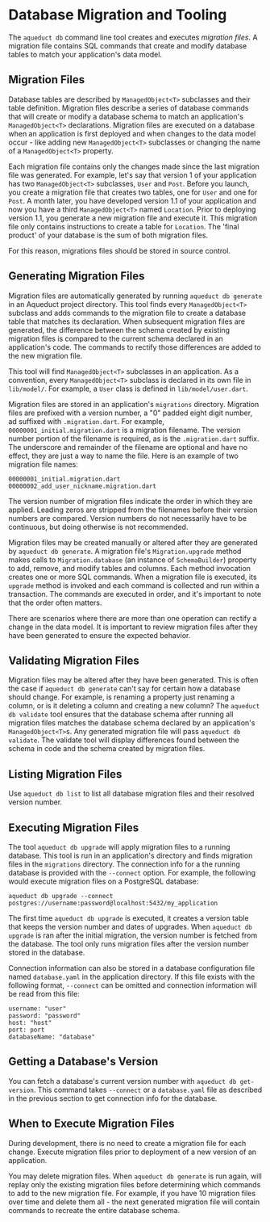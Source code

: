 # Database Migration and Tooling

The `aqueduct db` command line tool creates and executes *migration files*. A migration file contains SQL commands that create and modify database tables to match your application's data model.

Migration Files
---

Database tables are described by `ManagedObject<T>` subclasses and their table definition. Migration files describe a series of database commands that will create or modify a database schema to match an application's `ManagedObject<T>` declarations. Migration files are executed on a database when an application is first deployed and when changes to the data model occur - like adding new `ManagedObject<T>` subclasses or changing the name of a `ManagedObject<T>` property.

Each migration file contains only the changes made since the last migration file was generated. For example, let's say that version 1 of your application has two `ManagedObject<T>` subclasses, `User` and `Post`. Before you launch, you create a migration file that creates two tables, one for `User` and one for `Post`. A month later, you have developed version 1.1 of your application and now you have a third `ManagedObject<T>` named `Location`. Prior to deploying version 1.1, you generate a new migration file and execute it. This migration file only contains instructions to create a table for `Location`. The 'final product' of your database is the sum of both migration files.

For this reason, migrations files should be stored in source control.

Generating Migration Files
---

Migration files are automatically generated by running `aqueduct db generate` in an Aqueduct project directory. This tool finds every `ManagedObject<T>` subclass and adds commands to the migration file to create a database table that matches its declaration. When subsequent migration files are generated, the difference between the schema created by existing migration files is compared to the current schema declared in an application's code. The commands to rectify those differences are added to the new migration file.

This tool will find `ManagedObject<T>` subclasses in an application. As a convention, every `ManagedObject<T>` subclass is declared in its own file in `lib/model/`. For example, a `User` class is defined in `lib/model/user.dart`.

Migration files are stored in an application's `migrations` directory. Migration files are prefixed with a version number, a "0" padded eight digit number, ad suffixed with `.migration.dart`. For example, `00000001_initial.migration.dart` is a migration filename. The version number portion of the filename is required, as is the `.migration.dart` suffix. The underscore and remainder of the filename are optional and have no effect, they are just a way to name the file. Here is an example of two migration file names:

```
00000001_initial.migration.dart
00000002_add_user_nickname.migration.dart
```

The version number of migration files indicate the order in which they are applied. Leading zeros are stripped from the filenames before their version numbers are compared. Version numbers do not necessarily have to be continuous, but doing otherwise is not recommended.

Migration files may be created manually or altered after they are generated by `aqueduct db generate`. A migration file's `Migration.upgrade` method makes calls to `Migration.database` (an instance of `SchemaBuilder`) property to add, remove, and modify tables and columns. Each method invocation creates one or more SQL commands. When a migration file is executed, its `upgrade` method is invoked and each command is collected and run within a transaction. The commands are executed in order, and it's important to note that the order often matters.

There are scenarios where there are more than one operation can rectify a change in the data model. It is important to review migration files after they have been generated to ensure the expected behavior.

Validating Migration Files
---

Migration files may be altered after they have been generated. This is often the case if `aqueduct db generate` can't say for certain how a database should change. For example, is renaming a property just renaming a column, or is it deleting a column and creating a new column? The `aqueduct db validate` tool ensures that the database schema after running all migration files matches the database schema declared by an application's `ManagedObject<T>`s. Any generated migration file will pass `aqueduct db validate`. The validate tool will display differences found between the schema in code and the schema created by migration files.

Listing Migration Files
---

Use `aqueduct db list` to list all database migration files and their resolved version number.

Executing Migration Files
---

The tool `aqueduct db upgrade` will apply migration files to a running database. This tool is run in an application's directory and finds migration files in the `migrations` directory. The connection info for a the running database is provided with the `--connect` option. For example, the following would execute migration files on a PostgreSQL database:

```
aqueduct db upgrade --connect postgres://username:password@localhost:5432/my_application
```

The first time `aqueduct db upgrade` is executed, it creates a version table that keeps the version number and dates of upgrades. When `aqueduct db upgrade` is ran after the initial migration, the version number is fetched from the database. The tool only runs migration files after the version number stored in the database.

Connection information can also be stored in a database configuration file named `database.yaml` in the application directory. If this file exists with the following format, `--connect` can be omitted and connection information will be read from this file:

```
username: "user"
password: "password"
host: "host"
port: port
databaseName: "database"
```

Getting a Database's Version
---

You can fetch a database's current version number with `aqueduct db get-version`. This command takes `--connect` or a `database.yaml` file as described in the previous section to get connection info for the database.


When to Execute Migration Files
---

During development, there is no need to create a migration file for each change. Execute migration files prior to deployment of a new version of an application.

You may delete migration files. When `aqueduct db generate` is run again, will replay only the existing migration files before determining which commands to add to the new migration file. For example, if you have 10 migration files over time and delete them all - the next generated migration file will contain commands to recreate the entire database schema.
